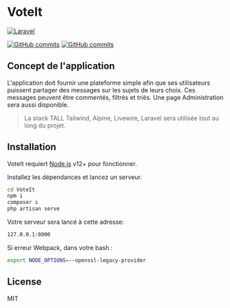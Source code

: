 # VoteIt  

[![Laravel](https://img.shields.io/badge/Laravel-FF2D20?style=?style=plastic&logo=laravel&logoColor=white)](#)

[![GitHub commits](https://badgen.net/github/commits/mkdir3/VoteIt/main)](https://github.com/mkdir3/VoteIt/commit/)
[![GitHub commits](https://badgen.net/github/last-commit/mkdir3/VoteIt/main)](https://github.com/mkdir3/VoteIt/commit/)

## Concept de l'application

L'application doit fournir une plateforme simple afin que ses utilisateurs puissent partager des messages sur les sujets de leurs choix.
Ces messages peuvent être commentés, filtrés et triés.
Une page Administration sera aussi disponible.

> La stack TALL
> Tailwind, Alpine, Livewire, Laravel
> sera utilisée tout au long du projet. 

## Installation

VoteIt requiert [Node.js](https://nodejs.org/) v12+ pour fonctionner.

Installez les dépendances et lancez un serveur.

```sh
cd VoteIt
npm i
composer i
php artisan serve
```

Votre serveur sera lancé à cette adresse:

```sh
127.0.0.1:8000
```



Si erreur Webpack, dans votre bash :
```sh
export NODE_OPTIONS=--openssl-legacy-provider
```


## License

MIT
